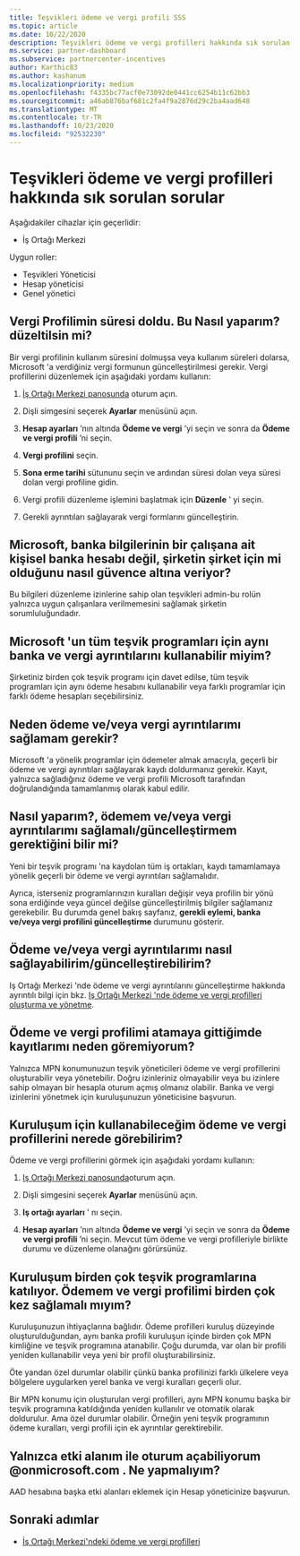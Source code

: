 ```yaml
---
title: Teşvikleri ödeme ve vergi profili SSS
ms.topic: article
ms.date: 10/22/2020
description: Teşvikleri ödeme ve vergi profilleri hakkında sık sorulan sorular. Sorular, ödeme ve vergi profillerinizi neden göremediğiniz ve bunun hakkında ne yapacaklarınızın yanı sıra bu nedir?
ms.service: partner-dashboard
ms.subservice: partnercenter-incentives
author: Karthic83
ms.author: kashanum
ms.localizationpriority: medium
ms.openlocfilehash: f4335bc77acf0e73092de0441cc6254b11c62bb3
ms.sourcegitcommit: a46ab876baf681c2fa4f9a2876d29c2ba4aad648
ms.translationtype: MT
ms.contentlocale: tr-TR
ms.lasthandoff: 10/23/2020
ms.locfileid: "92532230"
---
```

# <a name="frequently-asked-questions-regarding-incentives-payout-and-tax-profiles"></a>Teşvikleri ödeme ve vergi profilleri hakkında sık sorulan sorular

Aşağıdakiler cihazlar için geçerlidir:

- İş Ortağı Merkezi

Uygun roller:

- Teşvikleri Yöneticisi
- Hesap yöneticisi
- Genel yönetici

## <a name="my-tax-profile-has-expired-how-do-i-fix-this"></a>Vergi Profilimin süresi doldu. Bu Nasıl yaparım? düzeltilsin mi?

Bir vergi profilinin kullanım süresini dolmuşsa veya kullanım süreleri dolarsa, Microsoft 'a verdiğiniz vergi formunun güncelleştirilmesi gerekir. Vergi profillerini düzenlemek için aşağıdaki yordamı kullanın:

1. [İş Ortağı Merkezi panosunda](https://partner.microsoft.com/dashboard/) oturum açın.

2. Dişli simgesini seçerek **Ayarlar** menüsünü açın.

3. **Hesap ayarları** ’nın altında **Ödeme ve vergi** ’yi seçin ve sonra da **Ödeme ve vergi profili** ’ni seçin.

4. **Vergi profilini** seçin.

5. **Sona erme tarihi** sütununu seçin ve ardından süresi dolan veya süresi dolan vergi profiline gidin.

6. Vergi profili düzenleme işlemini başlatmak için **Düzenle** ' yi seçin.

7. Gerekli ayrıntıları sağlayarak vergi formlarını güncelleştirin.

## <a name="how-does-microsoft-ensure-that-the-bank-information-is-indeed-that-of-the-company-and-not-a-personal-bank-account-for-an-employee"></a>Microsoft, banka bilgilerinin bir çalışana ait kişisel banka hesabı değil, şirketin şirket için mi olduğunu nasıl güvence altına veriyor?

Bu bilgileri düzenleme izinlerine sahip olan teşvikleri admin-bu rolün yalnızca uygun çalışanlara verilmemesini sağlamak şirketin sorumluluğundadır.

## <a name="can-i-use-the-same-bank-and-tax-details-for-all-incentive-programs-at-microsoft"></a>Microsoft 'un tüm teşvik programları için aynı banka ve vergi ayrıntılarını kullanabilir miyim?

Şirketiniz birden çok teşvik programı için davet edilse, tüm teşvik programları için aynı ödeme hesabını kullanabilir veya farklı programlar için farklı ödeme hesapları seçebilirsiniz.

## <a name="why-do-i-need-to-provide-my-payout-andor-tax-details"></a>Neden ödeme ve/veya vergi ayrıntılarımı sağlamam gerekir?

Microsoft 'a yönelik programlar için ödemeler almak amacıyla, geçerli bir ödeme ve vergi ayrıntıları sağlayarak kaydı doldurmanız gerekir. Kayıt, yalnızca sağladığınız ödeme ve vergi profili Microsoft tarafından doğrulandığında tamamlanmış olarak kabul edilir.

## <a name="how-do-i-know-that-i-need-to-provideupdate-my-payout-andor-tax-details"></a>Nasıl yaparım?, ödemem ve/veya vergi ayrıntılarımı sağlamalı/güncelleştirmem gerektiğini bilir mi?

Yeni bir teşvik programı 'na kaydolan tüm iş ortakları, kaydı tamamlamaya yönelik geçerli bir ödeme ve vergi ayrıntıları sağlamalıdır.

Ayrıca, isterseniz programlarınızın kuralları değişir veya profilin bir yönü sona erdiğinde veya güncel değilse güncelleştirilmiş bilgiler sağlamanız gerekebilir. Bu durumda genel bakış sayfanız, **gerekli eylemi, banka ve/veya vergi profilini güncelleştirme** durumunu gösterir.

## <a name="how-do-i-provide-update-my-payout-and-or-tax-details"></a>Ödeme ve/veya vergi ayrıntılarımı nasıl sağlayabilirim/güncelleştirebilirim?

Iş Ortağı Merkezi 'nde ödeme ve vergi ayrıntılarını güncelleştirme hakkında ayrıntılı bilgi için bkz. [Iş Ortağı Merkezi 'nde ödeme ve vergi profilleri oluşturma ve yönetme](./incentives-create-and-manage-your-payout-and-tax-profiles.md).

## <a name="why-dont-i-see-my-enrollments-when-i-go-to-assign-my-payout-and-tax-profile"></a>Ödeme ve vergi profilimi atamaya gittiğimde kayıtlarımı neden göremiyorum?

Yalnızca MPN konumunuzun teşvik yöneticileri ödeme ve vergi profillerini oluşturabilir veya yönetebilir. Doğru izinleriniz olmayabilir veya bu izinlere sahip olmayan bir hesapla oturum açmış olmanız olabilir. Banka ve vergi izinlerini yönetmek için kuruluşunuzun yöneticisine başvurun.

## <a name="where-can-i-see-the-payout-and-tax-profiles-for-my-organization-that-i-can-use"></a>Kuruluşum için kullanabileceğim ödeme ve vergi profillerini nerede görebilirim?

Ödeme ve vergi profillerini görmek için aşağıdaki yordamı kullanın:

1. [Iş Ortağı Merkezi panosunda](https://partner.microsoft.com/dashboard)oturum açın.

2. Dişli simgesini seçerek **Ayarlar** menüsünü açın.

3. **Iş ortağı ayarları** ' nı seçin.

4. **Hesap ayarları** ’nın altında **Ödeme ve vergi** ’yi seçin ve sonra da **Ödeme ve vergi profili** ’ni seçin. Mevcut tüm ödeme ve vergi profilleriyle birlikte durumu ve düzenleme olanağını görürsünüz.

## <a name="my-organization-is-participating-in-multiple-incentive-programs-do-i-need-to-provide-my-payment-and-tax-profile-multiple-times"></a>Kuruluşum birden çok teşvik programlarına katılıyor. Ödemem ve vergi profilimi birden çok kez sağlamalı mıyım?

Kuruluşunuzun ihtiyaçlarına bağlıdır. Ödeme profilleri kuruluş düzeyinde oluşturulduğundan, aynı banka profili kuruluşun içinde birden çok MPN kimliğine ve teşvik programına atanabilir. Çoğu durumda, var olan bir profili yeniden kullanabilir veya yeni bir profil oluşturabilirsiniz.

Öte yandan özel durumlar olabilir çünkü banka profilinizi farklı ülkelere veya bölgelere uygularken yerel banka ve vergi kuralları geçerli olur.

Bir MPN konumu için oluşturulan vergi profilleri, aynı MPN konumu başka bir teşvik programına katıldığında yeniden kullanılır ve otomatik olarak doldurulur. Ama özel durumlar olabilir. Örneğin yeni teşvik programının ödeme kuralları, vergi profili için ek ayrıntılar gerektirebilir.  

## <a name="im-only-able-to-sign-in-with-my-onmicrosoftcom-domain-what-should-i-do"></a>Yalnızca etki alanım ile oturum açabiliyorum @onmicrosoft.com . Ne yapmalıyım?

AAD hesabına başka etki alanları eklemek için Hesap yöneticinize başvurun.

## <a name="next-steps"></a>Sonraki adımlar

- [İş Ortağı Merkezi'ndeki ödeme ve vergi profilleri](incentives-create-and-manage-your-payout-and-tax-profiles.md)